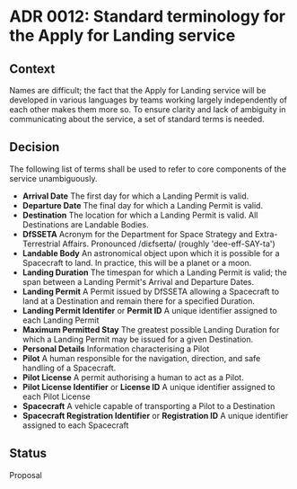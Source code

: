 # ADR 0012: Standard terminology for the Apply for Landing service

## Context

Names are difficult; the fact that the Apply for Landing service will be
developed in various languages by teams working largely independently of each
other makes them more so. To ensure clarity and lack of ambiguity in
communicating about the service, a set of standard terms is needed.

## Decision

The following list of terms shall be used to refer to core components of the
service unambiguously.

- **Arrival Date** The first day for which a Landing Permit is valid.
- **Departure Date** The final day for which a Landing Permit is valid.
- **Destination** The location for which a Landing Permit is valid. All
  Destinations are Landable Bodies.
- **DfSSETA** Acronym for the Department for Space Strategy and
  Extra-Terrestrial Affairs. Pronounced /diɛfseɪtə/ (roughly 'dee-eff-SAY-ta')
- **Landable Body** An astronomical object upon which it is possible for a
  Spacecraft to land. In practice, this will be a planet or a moon.
- **Landing Duration** The timespan for which a Landing Permit is valid; the
  span between a Landing Permit's Arrival and Departure Dates.
- **Landing Permit** A Permit issued by DfSSETA allowing a Spacecraft to land at
  a Destination and remain there for a specified Duration.
- **Landing Permit Identifer** or **Permit ID** A unique identifier assigned to
  each Landing Permit
- **Maximum Permitted Stay** The greatest possible Landing Duration for which a
  Landing Permit may be issued for a given Destination.
- **Personal Details** Information characterising a Pilot
- **Pilot** A human responsible for the navigation, direction, and safe handling
  of a Spacecraft.
- **Pilot License** A permit authorising a human to act as a Pilot.
- **Pilot License Identifier** or **License ID** A unique identifier assigned to
  each Pilot License
- **Spacecraft** A vehicle capable of transporting a Pilot to a Destination
- **Spacecraft Registration Identifier** or **Registration ID** A unique
  identifier assigned to each Spacecraft

## Status

Proposal
